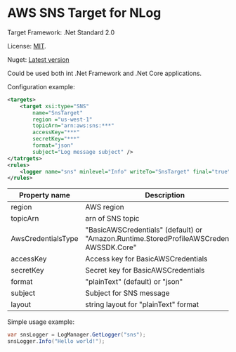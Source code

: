 # AWS SNS Target for NLog

Target Framework: .Net Standard 2.0

License: [MIT](https://raw.githubusercontent.com/RRomaNN/nlog-aws-sns-target/master/LICENSE).

Nuget: [Latest version](https://www.nuget.org/packages/NLog.Targets.AWS.SNS)

Could be used both int .Net Framework and .Net Core applications.

Configuration example:

```xml
<targets>
    <target xsi:type="SNS"
        name="SnsTarget"
        region ="us-west-1"
        topicArn="arn:aws:sns:***"
        accessKey="***"
        secretKey="***"
        format="json"
        subject="Log message subject" />
</tatrgets>
<rules>
    <logger name="sns" minlevel="Info" writeTo="SnsTarget" final="true" />
</rules>
```

| Property name  | Description | Mandatory |
| ------------- | ------------- | --------- |
| region        | AWS region  | Yes |
| topicArn  | arn of SNS topic | Yes |
| AwsCredentialsType | "BasicAWSCredentials" (default) or "Amazon.Runtime.StoredProfileAWSCredentials, AWSSDK.Core" | No |
| accessKey  | Access key for BasicAWSCredentials | No |
| secretKey  | Secret key for BasicAWSCredentials | No |
| format  | "plainText" (default) or "json" | No |
| subject | Subject for SNS message | No |
| layout | string layout for "plainText" format | No |

Simple usage example:

```cs 
var snsLogger = LogManager.GetLogger("sns");
snsLogger.Info("Hello world!");
```

